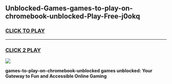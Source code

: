 
## Unblocked-Games-games-to-play-on-chromebook-unblocked-Play-Free-j0okq
<h3>
<a href="https://premium76.site?title=games-to-play-on-chromebook-unblocked&ref=17A">CLICK TO PLAY</a></h3>
<hr>

<h3>
<a href="https://premium76.site?title=games-to-play-on-chromebook-unblocked&ref=17A">CLICK 2 PLAY</a>
  
</h3>

<a href="https://premium76.site?title=games-to-play-on-chromebook-unblocked&ref=17A"><img src="https://clearcache.store/games.png"></a>


**games-to-play-on-chromebook-unblocked games unblocked: Your Gateway to Fun and Accessible Online Gaming**
